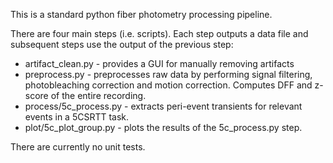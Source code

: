This is a standard python fiber photometry processing pipeline.

There are four main steps (i.e. scripts). Each step outputs a data file and subsequent steps use the output of the previous step:
- artifact_clean.py - provides a GUI for manually removing artifacts
- preprocess.py - preprocesses raw data by performing signal filtering, photobleaching correction and motion correction. Computes DFF and z-score of the entire recording.
- process/5c_process.py - extracts peri-event transients for relevant events in a 5CSRTT task.
- plot/5c_plot_group.py - plots the results of the 5c_process.py step.

There are currently no unit tests.
